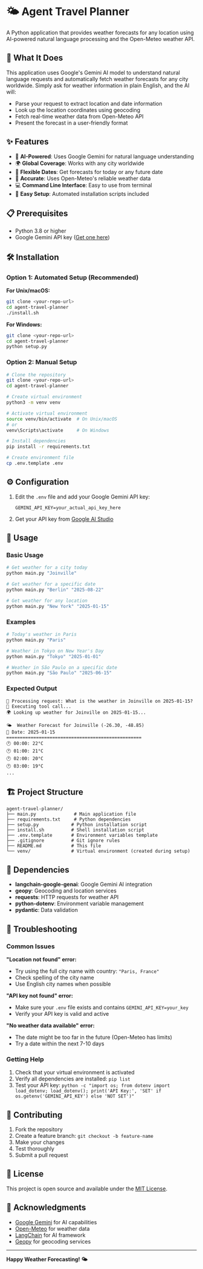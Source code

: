 # 🌤️ Agent Travel Planner

A Python application that provides weather forecasts for any location using AI-powered natural language processing and the Open-Meteo weather API.

## 🚀 What It Does

This application uses Google's Gemini AI model to understand natural language requests and automatically fetch weather forecasts for any city worldwide. Simply ask for weather information in plain English, and the AI will:

- Parse your request to extract location and date information
- Look up the location coordinates using geocoding
- Fetch real-time weather data from Open-Meteo API
- Present the forecast in a user-friendly format

## ✨ Features

- 🤖 **AI-Powered**: Uses Google Gemini for natural language understanding
- 🌍 **Global Coverage**: Works with any city worldwide
- 📅 **Flexible Dates**: Get forecasts for today or any future date
- 🎯 **Accurate**: Uses Open-Meteo's reliable weather data
- 💻 **Command Line Interface**: Easy to use from terminal
- 🔧 **Easy Setup**: Automated installation scripts included

## 📋 Prerequisites

- Python 3.8 or higher
- Google Gemini API key ([Get one here](https://makersuite.google.com/app/apikey))

## 🛠️ Installation

### Option 1: Automated Setup (Recommended)

**For Unix/macOS:**
```bash
git clone <your-repo-url>
cd agent-travel-planner
./install.sh
```

**For Windows:**
```bash
git clone <your-repo-url>
cd agent-travel-planner
python setup.py
```

### Option 2: Manual Setup

```bash
# Clone the repository
git clone <your-repo-url>
cd agent-travel-planner

# Create virtual environment
python3 -m venv venv

# Activate virtual environment
source venv/bin/activate  # On Unix/macOS
# or
venv\Scripts\activate     # On Windows

# Install dependencies
pip install -r requirements.txt

# Create environment file
cp .env.template .env
```

## ⚙️ Configuration

1. Edit the `.env` file and add your Google Gemini API key:
   ```
   GEMINI_API_KEY=your_actual_api_key_here
   ```

2. Get your API key from [Google AI Studio](https://makersuite.google.com/app/apikey)

## 🎯 Usage

### Basic Usage

```bash
# Get weather for a city today
python main.py "Joinville"

# Get weather for a specific date
python main.py "Berlin" "2025-08-22"

# Get weather for any location
python main.py "New York" "2025-01-15"
```

### Examples

```bash
# Today's weather in Paris
python main.py "Paris"

# Weather in Tokyo on New Year's Day
python main.py "Tokyo" "2025-01-01"

# Weather in São Paulo on a specific date
python main.py "São Paulo" "2025-06-15"
```

### Expected Output

```
🤖 Processing request: What is the weather in Joinville on 2025-01-15?
🔧 Executing tool call...
🌍 Looking up weather for Joinville on 2025-01-15...

🌤️  Weather Forecast for Joinville (-26.30, -48.85)
📅 Date: 2025-01-15
==================================================
🕐 00:00: 22°C
🕐 01:00: 21°C
🕐 02:00: 20°C
🕐 03:00: 19°C
...
```

## 🏗️ Project Structure

```
agent-travel-planner/
├── main.py              # Main application file
├── requirements.txt     # Python dependencies
├── setup.py            # Python installation script
├── install.sh          # Shell installation script
├── .env.template       # Environment variables template
├── .gitignore          # Git ignore rules
├── README.md           # This file
└── venv/               # Virtual environment (created during setup)
```

## 🔧 Dependencies

- **langchain-google-genai**: Google Gemini AI integration
- **geopy**: Geocoding and location services
- **requests**: HTTP requests for weather API
- **python-dotenv**: Environment variable management
- **pydantic**: Data validation

## 🐛 Troubleshooting

### Common Issues

**"Location not found" error:**
- Try using the full city name with country: `"Paris, France"`
- Check spelling of the city name
- Use English city names when possible

**"API key not found" error:**
- Make sure your `.env` file exists and contains `GEMINI_API_KEY=your_key`
- Verify your API key is valid and active

**"No weather data available" error:**
- The date might be too far in the future (Open-Meteo has limits)
- Try a date within the next 7-10 days

### Getting Help

1. Check that your virtual environment is activated
2. Verify all dependencies are installed: `pip list`
3. Test your API key: `python -c "import os; from dotenv import load_dotenv; load_dotenv(); print('API Key:', 'SET' if os.getenv('GEMINI_API_KEY') else 'NOT SET')"`

## 🤝 Contributing

1. Fork the repository
2. Create a feature branch: `git checkout -b feature-name`
3. Make your changes
4. Test thoroughly
5. Submit a pull request

## 📄 License

This project is open source and available under the [MIT License](LICENSE).

## 🙏 Acknowledgments

- [Google Gemini](https://ai.google.dev/) for AI capabilities
- [Open-Meteo](https://open-meteo.com/) for weather data
- [LangChain](https://langchain.com/) for AI framework
- [Geopy](https://geopy.readthedocs.io/) for geocoding services

---

**Happy Weather Forecasting! 🌤️**
